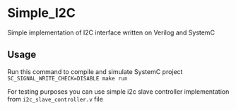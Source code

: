 # Simple_I2C
Simple implementation of I2C interface written on Verilog and SystemC

## Usage
Run this command to compile and simulate SystemC project
`SC_SIGNAL_WRITE_CHECK=DISABLE make run`

For testing purposes you can use simple i2c slave controller implementation from `i2c_slave_controller.v` file
